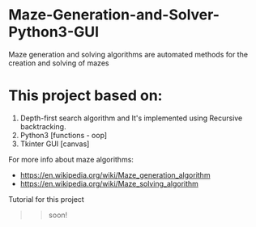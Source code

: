 # Maze-Generation-and-Solver-Python3-GUI
Maze generation and solving algorithms are automated methods for the creation and solving of mazes

# This project based on:
1. Depth-first search algorithm and It's implemented using Recursive backtracking.
2. Python3 [functions - oop]
3. Tkinter GUI [canvas]

For more info about maze algorithms:
- https://en.wikipedia.org/wiki/Maze_generation_algorithm
- https://en.wikipedia.org/wiki/Maze_solving_algorithm

Tutorial for this project
>> soon!
